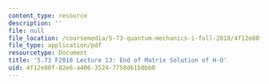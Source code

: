 ```yaml
---
content_type: resource
description: ''
file: null
file_location: /coursemedia/5-73-quantum-mechanics-i-fall-2018/4f12e80f82e6a40635247758d61b0bb0_MIT5_73F18_Lec13.pdf
file_type: application/pdf
resourcetype: Document
title: '5.73 F2018 Lecture 13: End of Matrix Solution of H-O'
uid: 4f12e80f-82e6-a406-3524-7758d61b0bb0
---
```

